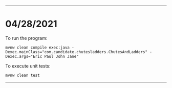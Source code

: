 
----------------------
# 04/28/2021

To run the program:
```
mvnw clean compile exec:java -Dexec.mainClass="com.candidate.chutesladders.ChutesAndLadders" -Dexec.args="Eric Paul John Jane"
```

To execute unit tests:
```
mvnw clean test
```

----------------------
